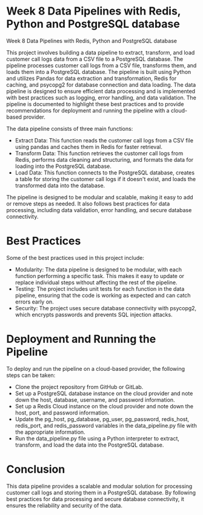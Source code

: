 # Week 8 Data Pipelines with Redis, Python and PostgreSQL database
Week 8 Data Pipelines with Redis, Python and PostgreSQL database

This project involves building a data pipeline to extract, transform, and load customer call logs data from a CSV file to a PostgreSQL database. The pipeline processes customer call logs from a CSV file, transforms them, and loads them into a PostgreSQL database. The pipeline is built using Python and utilizes Pandas for data extraction and transformation, Redis for caching, and psycopg2 for database connection and data loading. The data pipeline is designed to ensure efficient data processing and is implemented with best practices such as logging, error handling, and data validation. The pipeline is documented to highlight these best practices and to provide recommendations for deployment and running the pipeline with a cloud-based provider.

The data pipeline consists of three main functions:

* Extract Data: This function reads the customer call logs from a CSV file using pandas and caches them in Redis for faster retrieval.
* Transform Data: This function retrieves the customer call logs from Redis, performs data cleaning and structuring, and formats the data for loading into the PostgreSQL database.
* Load Data: This function connects to the PostgreSQL database, creates a table for storing the customer call logs if it doesn't exist, and loads the transformed data into the database.

The pipeline is designed to be modular and scalable, making it easy to add or remove steps as needed. It also follows best practices for data processing, including data validation, error handling, and secure database connectivity.

# Best Practices
Some of the best practices used in this project include:

* Modularity: The data pipeline is designed to be modular, with each function performing a specific task. This makes it easy to update or replace individual steps without affecting the rest of the pipeline.
* Testing: The project includes unit tests for each function in the data pipeline, ensuring that the code is working as expected and can catch errors early on.
* Security: The project uses secure database connectivity with psycopg2, which encrypts passwords and prevents SQL injection attacks.

# Deployment and Running the Pipeline
To deploy and run the pipeline on a cloud-based provider, the following steps can be taken:
* Clone the project repository from GitHub or GitLab.
* Set up a PostgreSQL database instance on the cloud provider and note down the host, database, username, and password information.
* Set up a Redis Cloud instance on the cloud provider and note down the host, port, and password information.
* Update the pg_host, pg_database, pg_user, pg_password, redis_host, redis_port, and redis_password variables in the data_pipeline.py file with the appropriate information.
* Run the data_pipeline.py file using a Python interpreter to extract, transform, and load the data into the PostgreSQL database.

# Conclusion
This data pipeline provides a scalable and modular solution for processing customer call logs and storing them in a PostgreSQL database. By following best practices for data processing and secure database connectivity, it ensures the reliability and security of the data.
